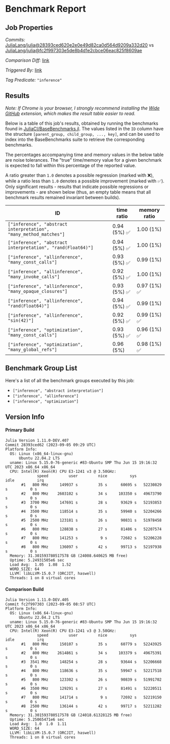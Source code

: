 # Benchmark Report

## Job Properties

*Commits:* [JuliaLang/julia@28393ced620e2e0e49d82ca0d564d9209a332d20](https://github.com/JuliaLang/julia/commit/28393ced620e2e0e49d82ca0d564d9209a332d20) vs [JuliaLang/julia@fc2f997303e5de8b4d1e2cbce06eac825f8609ae](https://github.com/JuliaLang/julia/commit/fc2f997303e5de8b4d1e2cbce06eac825f8609ae)

*Comparison Diff:* [link](https://github.com/JuliaLang/julia/compare/fc2f997303e5de8b4d1e2cbce06eac825f8609ae..28393ced620e2e0e49d82ca0d564d9209a332d20)

*Triggered By:* [link](https://github.com/JuliaLang/julia/pull/51188#issuecomment-1706268469)

*Tag Predicate:* `"inference"`

## Results

*Note: If Chrome is your browser, I strongly recommend installing the [Wide GitHub](https://chrome.google.com/webstore/detail/wide-github/kaalofacklcidaampbokdplbklpeldpj?hl=en)
extension, which makes the result table easier to read.*

Below is a table of this job's results, obtained by running the benchmarks found in
[JuliaCI/BaseBenchmarks.jl](https://github.com/JuliaCI/BaseBenchmarks.jl). The values
listed in the `ID` column have the structure `[parent_group, child_group, ..., key]`,
and can be used to index into the BaseBenchmarks suite to retrieve the corresponding
benchmarks.

The percentages accompanying time and memory values in the below table are noise tolerances. The "true"
time/memory value for a given benchmark is expected to fall within this percentage of the reported value.

A ratio greater than `1.0` denotes a possible regression (marked with :x:), while a ratio less
than `1.0` denotes a possible improvement (marked with :white_check_mark:). Only significant results - results
that indicate possible regressions or improvements - are shown below (thus, an empty table means that all
benchmark results remained invariant between builds).

| ID | time ratio | memory ratio |
|----|------------|--------------|
| `["inference", "abstract interpretation", "many_method_matches"]` | 0.94 (5%) :white_check_mark: | 1.00 (1%)  |
| `["inference", "abstract interpretation", "rand(Float64)"]` | 0.94 (5%) :white_check_mark: | 1.00 (1%)  |
| `["inference", "allinference", "many_const_calls"]` | 0.93 (5%) :white_check_mark: | 0.99 (1%)  |
| `["inference", "allinference", "many_invoke_calls"]` | 0.92 (5%) :white_check_mark: | 1.00 (1%)  |
| `["inference", "allinference", "many_opaque_closures"]` | 0.93 (5%) :white_check_mark: | 0.97 (1%) :white_check_mark: |
| `["inference", "allinference", "rand(Float64)"]` | 0.94 (5%) :white_check_mark: | 0.99 (1%)  |
| `["inference", "allinference", "sin(42)"]` | 0.92 (5%) :white_check_mark: | 0.99 (1%) :white_check_mark: |
| `["inference", "optimization", "many_const_calls"]` | 0.93 (5%) :white_check_mark: | 0.96 (1%) :white_check_mark: |
| `["inference", "optimization", "many_global_refs"]` | 0.96 (5%)  | 0.98 (1%) :white_check_mark: |

## Benchmark Group List

Here's a list of all the benchmark groups executed by this job:

- `["inference", "abstract interpretation"]`
- `["inference", "allinference"]`
- `["inference", "optimization"]`

## Version Info

#### Primary Build

```
Julia Version 1.11.0-DEV.407
Commit 28393ced62 (2023-09-05 09:29 UTC)
Platform Info:
  OS: Linux (x86_64-linux-gnu)
      Ubuntu 22.04.2 LTS
  uname: Linux 5.15.0-76-generic #83-Ubuntu SMP Thu Jun 15 19:16:32 UTC 2023 x86_64 x86_64
  CPU: Intel(R) Xeon(R) CPU E3-1241 v3 @ 3.50GHz: 
              speed         user         nice          sys         idle          irq
       #1   800 MHz     149937 s         35 s      60695 s   52230829 s          0 s
       #2   800 MHz    2603102 s         34 s     103350 s   49673790 s          0 s
       #3  3700 MHz     147691 s         28 s      93629 s   52193853 s          0 s
       #4  3500 MHz     118514 s         35 s      59940 s   52204266 s          0 s
       #5  2500 MHz     123181 s         26 s      90831 s   51978458 s          0 s
       #6   800 MHz     128838 s         27 s      81486 s   52207574 s          0 s
       #7   800 MHz     141253 s          9 s      72682 s   52206228 s          0 s
       #8   800 MHz     136097 s         42 s      99713 s   52197938 s          0 s
  Memory: 31.301593780517578 GB (24008.640625 MB free)
  Uptime: 5.24931505e6 sec
  Load Avg:  1.05  1.08  1.52
  WORD_SIZE: 64
  LLVM: libLLVM-15.0.7 (ORCJIT, haswell)
  Threads: 1 on 8 virtual cores

```

#### Comparison Build

```
Julia Version 1.11.0-DEV.405
Commit fc2f997303 (2023-09-05 08:57 UTC)
Platform Info:
  OS: Linux (x86_64-linux-gnu)
      Ubuntu 22.04.2 LTS
  uname: Linux 5.15.0-76-generic #83-Ubuntu SMP Thu Jun 15 19:16:32 UTC 2023 x86_64 x86_64
  CPU: Intel(R) Xeon(R) CPU E3-1241 v3 @ 3.50GHz: 
              speed         user         nice          sys         idle          irq
       #1   800 MHz     150107 s         35 s      60779 s   52243925 s          0 s
       #2   800 MHz    2614861 s         34 s     103379 s   49675391 s          0 s
       #3  3541 MHz     148254 s         28 s      93644 s   52206668 s          0 s
       #4   800 MHz     118636 s         35 s      59947 s   52217518 s          0 s
       #5   800 MHz     123302 s         26 s      90839 s   51991702 s          0 s
       #6  3500 MHz     129291 s         27 s      81491 s   52220511 s          0 s
       #7   800 MHz     141714 s          9 s      72692 s   52219150 s          0 s
       #8  2500 MHz     136144 s         42 s      99717 s   52211282 s          0 s
  Memory: 31.301593780517578 GB (24018.61328125 MB free)
  Uptime: 5.25065471e6 sec
  Load Avg:  1.0  1.0  1.11
  WORD_SIZE: 64
  LLVM: libLLVM-15.0.7 (ORCJIT, haswell)
  Threads: 1 on 8 virtual cores

```
